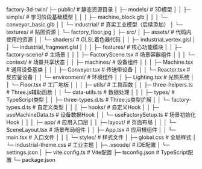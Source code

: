 factory-3d-twin/
├─ public/                    # 静态资源目录
│  ├─ models/                 # 3D模型
│  │  ├─ simple/               # 学习阶段基础模型
│  │  │  ├─ machine_block.glb
│  │  │  └─ conveyor_basic.glb
│  │  └─ industrial/           # 真实工业模型（后续添加）
│  └─ textures/                # 贴图资源
│     └─ factory_floor.jpg
│
├─ src/
│  ├─ assets/                 # 代码内使用的资源
│  │  └─ shaders/              # GLSL着色器代码
│  │     ├─ industrial_vertex.glsl
│  │     └─ industrial_fragment.glsl
│  │
│  ├─ features/               # 核心功能模块
│  │  ├─ factory-scene/       # 主场景
│  │  │  ├─ FactoryScene.tsx  # 场景容器组件
│  │  │  └─ context/          # 场景共享状态
│  │  ├─ machines/            # 设备组件
│  │  │  ├─ Machine.tsx       # 通用设备基类
│  │  │  ├─ Conveyor.tsx      # 传送带设备
│  │  │  └─ Reactor.tsx       # 反应釜设备
│  │  └─ environment/         # 环境组件
│  │     ├─ Lighting.tsx      # 光照系统
│  │     └─ Floor.tsx          # 工厂地板
│  │
│  ├─ utils/                  # 工具函数
│  │  ├─ three-helpers.ts      # Three.js辅助函数
│  │  └─ data-utils.ts         # 数据处理
│  │
│  ├─ types/                  # TypeScript类型
│  │  ├─ three-types.d.ts      # Three.js类型扩展
│  │  └─ factory-types.d.ts    # 自定义类型
│  │
│  ├─ hooks/                  # 自定义Hook
│  │  ├─ useMachineData.ts    # 设备数据Hook
│  │  └─ useFactorySetup.ts   # 场景初始化Hook
│  │
│  ├─ app/                    # 应用入口层
│  │  ├─ layout/              # 页面布局
│  │  │  └─ SceneLayout.tsx   # 场景布局组件
│  │  ├─ App.tsx              # 应用根组件
│  │  └─ main.tsx             # 入口文件
│  │
│  └─ styles/                 # 样式文件
│     ├─ global.css           # 全局样式
│     └─ industrial-theme.css # 工业主题
│
├─ .vscode/                   # IDE配置
│  └─ settings.json
│
├─ vite.config.ts             # Vite配置
├─ tsconfig.json              # TypeScript配置
└─ package.json